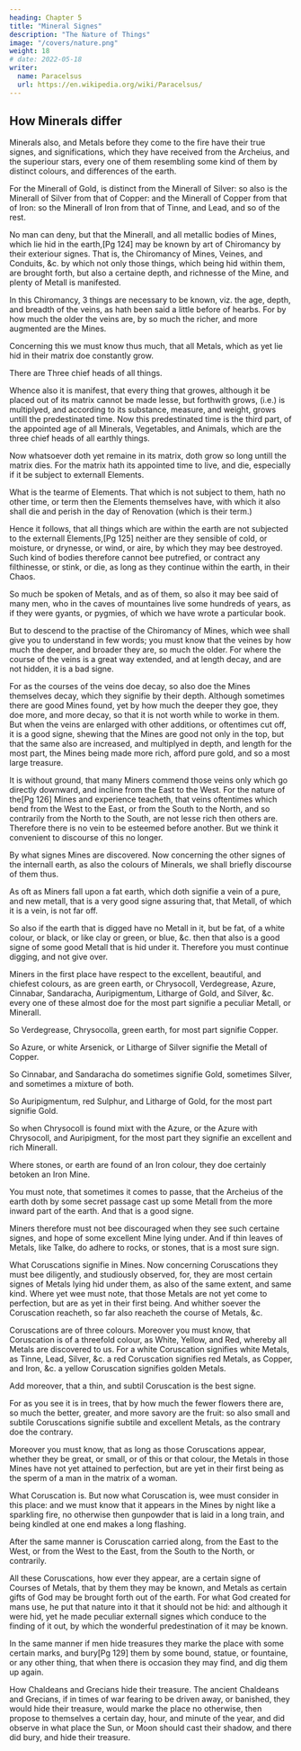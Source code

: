 ```yaml
---
heading: Chapter 5
title: "Mineral Signes"
description: "The Nature of Things"
image: "/covers/nature.png"
weight: 18
# date: 2022-05-18
writer:
  name: Paracelsus
  url: https://en.wikipedia.org/wiki/Paracelsus/
---
```




## How Minerals differ

Minerals also, and Metals before they come to the fire have their true signes, and significations, which they have received from the Archeius, and the superiour stars, every one of them resembling some kind of them by distinct colours, and differences of the earth. 

For the Minerall of Gold, is distinct from the Minerall of Silver: so also is the Minerall of Silver from that of Copper: and the Minerall of Copper from that of Iron: so the Minerall of Iron from that of Tinne, and Lead, and so of the rest.

No man can deny, but that the Minerall, and all metallic bodies of Mines, which lie hid in the earth,[Pg 124] may be known by art of Chiromancy by their exteriour signes. That is, the Chiromancy of Mines, Veines, and Conduits, &c. by which not only those things, which being hid within them, are brought forth, but also a certaine depth, and richnesse of the Mine, and plenty of Metall is manifested. 

In this Chiromancy, 3 things are necessary to be known, viz. the age, depth, and breadth of the veins, as hath been said a little before of hearbs. For by how much the older the veins are, by so much the richer, and more augmented are the Mines.

Concerning this we must know thus much, that all Metals, which as yet lie hid in their matrix doe constantly grow.

There are Three chief heads of all things.

Whence also it is manifest, that every thing that growes, although it be placed out of its matrix cannot be made lesse, but forthwith grows, (i.e.) is multiplyed, and according to its substance, measure, and weight, grows untill the predestinated time. Now this predestinated time is the third part, of the appointed age of all Minerals, Vegetables, and Animals, which are the three chief heads of all earthly things.

Now whatsoever doth yet remaine in its matrix, doth grow so long untill the matrix dies. For the matrix hath its appointed time to live, and die, especially if it be subject to externall Elements.

What is the tearme of Elements.
That which is not subject to them, hath no other time, or term then the Elements themselves have, with which it also shall die and perish in the day of Renovation (which is their term.)

Hence it follows, that all things which are within the earth are not subjected to the externall Elements,[Pg 125] neither are they sensible of cold, or moisture, or drynesse, or wind, or aire, by which they may bee destroyed. Such kind of bodies therefore cannot bee putrefied, or contract any filthinesse, or stink, or die, as long as they continue within the earth, in their Chaos.

So much be spoken of Metals, and as of them, so also it may bee said of many men, who in the caves of mountaines live some hundreds of years, as if they were gyants, or pygmies, of which we have wrote a particular book.

But to descend to the practise of the Chiromancy of Mines, which wee shall give you to understand in few words; you must know that the veines by how much the deeper, and broader they are, so much the older. For where the course of the veins is a great way extended, and at length decay, and are not hidden, it is a bad signe. 

For as the courses of the veins doe decay, so also doe the Mines themselves decay, which they signifie by their depth. Although sometimes there are good Mines found, yet by how much the deeper they goe, they doe more, and more decay, so that it is not worth while to worke in them. But when the veins are enlarged with other additions, or oftentimes cut off, it is a good signe, shewing that the Mines are good not only in the top, but that the same also are increased, and multiplyed in depth, and length for the most part, the Mines being made more rich, afford pure gold, and so a most large treasure.

It is without ground, that many Miners commend those veins only which go directly downward, and incline from the East to the West. For the nature of the[Pg 126] Mines and experience teacheth, that veins oftentimes which bend from the West to the East, or from the South to the North, and so contrarily from the North to the South, are not lesse rich then others are. Therefore there is no vein to be esteemed before another. But we think it convenient to discourse of this no longer.

By what signes Mines are discovered.
Now concerning the other signes of the internall earth, as also the colours of Minerals, we shall briefly discourse of them thus.

As oft as Miners fall upon a fat earth, which doth signifie a vein of a pure, and new metall, that is a very good signe assuring that, that Metall, of which it is a vein, is not far off.

So also if the earth that is digged have no Metall in it, but be fat, of a white colour, or black, or like clay or green, or blue, &c. then that also is a good signe of some good Metall that is hid under it. Therefore you must continue digging, and not give over.

Miners in the first place have respect to the excellent, beautiful, and chiefest colours, as are green earth, or Chrysocoll, Verdegrease, Azure, Cinnabar, Sandaracha, Auripigmentum, Litharge of Gold, and Silver, &c. every one of these almost doe for the most part signifie a peculiar Metall, or Minerall.

So Verdegrease, Chrysocolla, green earth, for most part signifie Copper.

So Azure, or white Arsenick, or Litharge of Silver signifie the Metall of Copper.

So Cinnabar, and Sandaracha do sometimes signifie Gold, sometimes Silver, and sometimes a mixture of both.



So Auripigmentum, red Sulphur, and Litharge of Gold, for the most part signifie Gold.

So when Chrysocoll is found mixt with the Azure, or the Azure with Chrysocoll, and Auripigment, for the most part they signifie an excellent and rich Minerall.

Where stones, or earth are found of an Iron colour, they doe certainly betoken an Iron Mine.

You must note, that sometimes it comes to passe, that the Archeius of the earth doth by some secret passage cast up some Metall from the more inward part of the earth. And that is a good signe.

Miners therefore must not bee discouraged when they see such certaine signes, and hope of some excellent Mine lying under. And if thin leaves of Metals, like Talke, do adhere to rocks, or stones, that is a most sure sign.

What Coruscations signifie in Mines.
Now concerning Coruscations they must bee diligently, and studiously observed, for, they are most certain signes of Metals lying hid under them, as also of the same extent, and same kind. Where yet wee must note, that those Metals are not yet come to perfection, but are as yet in their first being. And whither soever the Coruscation reacheth, so far also reacheth the course of Metals, &c.

Coruscations are of three colours.
Moreover you must know, that Coruscation is of a threefold colour, as White, Yellow, and Red, whereby all Metals are discovered to us. For a white Coruscation signifies white Metals, as Tinne, Lead, Silver, &c. a red Coruscation signifies red Metals, as Copper, and Iron, &c. a yellow Coruscation signifies golden Metals.



Add moreover, that a thin, and subtil Coruscation is the best signe.

For as you see it is in trees, that by how much the fewer flowers there are, so much the better, greater, and more savory are the fruit: so also small and subtile Coruscations signifie subtile and excellent Metals, as the contrary doe the contrary.

Moreover you must know, that as long as those Coruscations appear, whether they be great, or small, or of this or that colour, the Metals in those Mines have not yet attained to perfection, but are yet in their first being as the sperm of a man in the matrix of a woman.

What Coruscation is.
But now what Coruscation is, wee must consider in this place: and we must know that it appears in the Mines by night like a sparkling fire, no otherwise then gunpowder that is laid in a long train, and being kindled at one end makes a long flashing.

After the same manner is Coruscation carried along, from the East to the West, or from the West to the East, from the South to the North, or contrarily.

All these Coruscations, how ever they appear, are a certain signe of Courses of Metals, that by them they may be known, and Metals as certain gifts of God may be brought forth out of the earth. For what God created for mans use, he  put that nature into it that it should not be hid: and although it were hid, yet he made peculiar externall signes which conduce to the finding of it out, by which the wonderful predestination of it may be known.

In the same manner if men hide treasures they marke the place with some certain marks, and bury[Pg 129] them by some bound, statue, or fountaine, or any other thing, that when there is occasion they may find, and dig them up again.

How Chaldeans and Grecians hide their treasure.
The ancient Chaldeans and Grecians, if in times of war fearing to be driven away, or banished, they would hide their treasure, would marke the place no otherwise, then propose to themselves a certain day, hour, and minute of the year, and did observe in what place the Sun, or Moon should cast their shadow, and there did bury, and hide their treasure.

